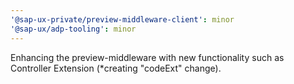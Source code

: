 ```yaml
---
'@sap-ux-private/preview-middleware-client': minor
'@sap-ux/adp-tooling': minor
---
```


Enhancing the preview-middleware with new functionality such as Controller Extension (\*creating "codeExt" change).
